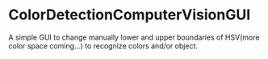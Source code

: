 # ColorDetectionComputerVisionGUI

A simple GUI to change manually lower and upper boundaries of HSV(more color space coming...) to recognize colors and/or object. 
